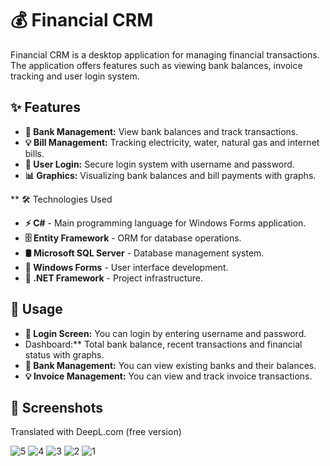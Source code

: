 # 💰 Financial CRM

Financial CRM is a desktop application for managing financial transactions. The application offers features such as viewing bank balances, invoice tracking and user login system.

## ✨ Features

- **🏦 Bank Management:** View bank balances and track transactions.
- **💡 Bill Management:** Tracking electricity, water, natural gas and internet bills.
- **🔐 User Login:** Secure login system with username and password.
- **📊 Graphics:** Visualizing bank balances and bill payments with graphs.

** 🛠 Technologies Used

- **⚡ C#** - Main programming language for Windows Forms application.
- **🗄 Entity Framework** - ORM for database operations.
- **🛢 Microsoft SQL Server** - Database management system.
- **🎨 Windows Forms** - User interface development.
- **🔧 .NET Framework** - Project infrastructure.

## 📌 Usage

- **🔑 Login Screen:** You can login by entering username and password.
- Dashboard:** Total bank balance, recent transactions and financial status with graphs.
- **🏦 Bank Management:** You can view existing banks and their balances.
- **💡 Invoice Management:** You can view and track invoice transactions.

## 📸 Screenshots

Translated with DeepL.com (free version)

![5](https://github.com/user-attachments/assets/833da131-f1e9-4f0e-8bd6-4d60d9148dbd)
![4](https://github.com/user-attachments/assets/8e4e7fdd-a48c-4a78-8b7c-31ec872b8e9b)
![3](https://github.com/user-attachments/assets/6cd53189-60b9-41fc-86b7-96f6a80ce60f)
![2](https://github.com/user-attachments/assets/ad0536ae-8290-4e35-9098-a0fc8cb05499)
![1](https://github.com/user-attachments/assets/011fd944-a31e-47e5-98d8-ba505e39126f)

